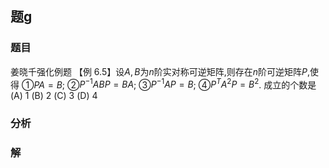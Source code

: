 ## 题g
### 题目
姜晓千强化例题
【例 6.5】设$A, B$为$n$阶实对称可逆矩阵,则存在$n$阶可逆矩阵$P$,使得 ①${PA} = B$; ②${P}^{-1}{ABP} = {BA}$; ③${P}^{-1}{AP} = B$; ④${P}^{T}{A}^{2}P = {B}^{2}$. 成立的个数是
(A) 1 (B) 2 (C) 3 (D) 4
### 分析

### 解
